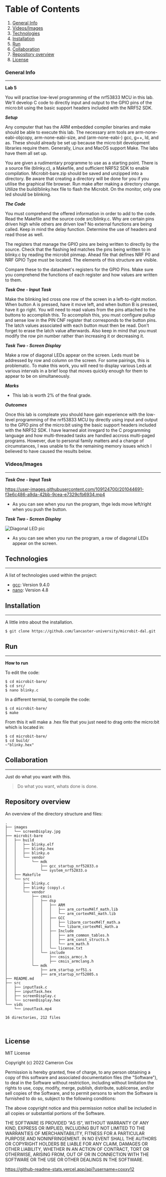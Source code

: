 # Table of Contents
1. [General Info](#general-info)
2. [Videos/Images](#videosimages)
3. [Technologies](#technologies)
4. [Installation](#installation)
5. [Run](#run)
6. [Collaboration](#collaboration)
7. [Repository overview](#repository-overview)
8. [License](#license)
### General Info
***
**Lab 5**

You will practise low-level programming of the nrf53833 MCU in this lab.
We'll develop C code to directly input and output to the GPIO pins of the micro:bit using the basic support headers included with the NRF52 SDK. 

***Setup***

Any computer that has the ARM embedded compiler binaries and make should be able to execute this lab.
The necessary arm tools are arm-none-eabi-objcopy, arm-none-eabi-size, and (arm-none-eabi-) gcc, g++, ld, and as.
These should already be set up because the micro:bit development libraries require them.
Generally, Linux and MacOS support Make.
The labs have them all set up.

You are given a rudimentary programme to use as a starting point.
There is a source file (blinky.c), a Makefile, and sufficient NRF52 SDK to enable compilation.
Microbit-bare.zip should be saved and unzipped into a directory.
Be aware that creating a directory will be done for you if you utilise the graphical file browser.
Run make after making a directory change.
Utilize the build/blinky.hex file to flash the Microbit. 
On the monitor, only one led should be blinking. 

***The Code***

You must comprehend the offered information in order to add to the code.
Read the Makefile and the source code src/blinky.c.
Why are certain pins driven high while others are driven low?
No external functions are being called.
Keep in mind the delay function.
Determine the use of headers and read those as well.

The registers that manage the GPIO pins are being written to directly by the source.
Check that the flashing led matches the pins being written to in blinky.c by reading the microbit pinmap.
Ahead file that defines NRF P0 and NRF GPIO Type must be located.
The elements of this structure are visible. 

Compare these to the datasheet's registers for the GPIO Pins.
Make sure you comprehend the functions of each register and how values are written to them. 

***Task One - Input Task***

Make the blinking led cross one row of the screen in a left-to-right motion.
When button A is pressed, have it move left, and when button B is pressed, have it go right.
You will need to read values from the pins attached to the buttons to accomplish this.
To accomplish this, you must configure pullup and sense low in the PIN CNF register that corresponds to the button pins.
The latch values associated with each button must then be read.
Don't forget to erase the latch value afterwards.
Also keep in mind that you must modify the row pin number rather than increasing it or decreasing it. 

***Task Two - Screen Display***

Make a row of diagonal LEDs appear on the screen.
Leds must be addressed by row and column on the screen.
For some pairings, this is problematic.
To make this work, you will need to display various Leds at various intervals in a brief loop that moves quickly enough for them to appear to be on simultaneously. 

***Marks***

* This lab is worth 2% of the final grade.

***Outcomes***

Once this lab is compleate you should have gain experience with the low-level programming of the nrf53833 MCU by directly using input and output to the GPIO pins of the micro:bit using the basic support headers included with the NRF52 SDK. I have learned alot inregard to the 
C programming language and how multi-threaded tasks are handled accross multi-paged programs. However, due to personal family matters and a change of circumstances, I was unable to 
fix the remaining memory issues which I believed to have caused the results below.

### Videos/Images
***
***Task One - Input Task***


https://user-images.githubusercontent.com/109124700/201044691-f3e6c486-a9da-42bb-9cea-e7329cfb6934.mp4



* As you can see when you run the program, thge leds move left/right when you push the button.

***Task Two - Screen Display***

![Diagonal LED pic](/images/screenDisplay.jpg)

* As you can see when you run the program, a row of diagonal LEDs appear on the screen.


## Technologies
***
A list of technologies used within the project:
* [gcc](https://gcc.gnu.org/): Version 9.4.0
* [nano](https://nano-editor.org/): Version 4.8

## Installation
***
A little intro about the installation. 
```
$ git clone https://github.com/lancaster-university/microbit-dal.git
```
## Run
***
**How to run**

To edit the code:
```
$ cd microbit-bare/
$ cd src/
$ nano blinky.c
```
In a different termial, to compile the code:
```
$ cd microbit-bare/
$ make
```
From this it will make a .hex file that you just need to drag onto the micro:bit which is located in:
```
$ cd microbit-bare/
$ cd build/
~"blinky.hex"
```

## Collaboration
***
Just do what you want with this.
> Do what you want, whats done is done. 
## Repository overview
An overview of the directory structure and files:
```
.
├── images
│   └── screenDisplay.jpg
├── microbit-bare
│   ├── build
│   │   ├── blinky.elf
│   │   ├── blinky.hex
│   │   ├── blinky.o
│   │   └── vendor
│   │       └── mdk
│   │           ├── gcc_startup_nrf52833.o
│   │           └── system_nrf52833.o
│   ├── Makefile
│   └── src
│       ├── blinky.c
│       ├── blinky (copy).c
│       └── vendor
│           ├── cmsis
│           │   ├── dsp
│           │   │   ├── ARM
│           │   │   │   ├── arm_cortexM4lf_math.lib
│           │   │   │   └── arm_cortexM4l_math.lib
│           │   │   ├── GCC
│           │   │   │   ├── libarm_cortexM4lf_math.a
│           │   │   │   └── libarm_cortexM4l_math.a
│           │   │   ├── Include
│           │   │   │   ├── arm_common_tables.h
│           │   │   │   ├── arm_const_structs.h
│           │   │   │   └── arm_math.h
│           │   │   └── license.txt
│           │   └── include
│           │       ├── cmsis_armcc.h
│           │       ├── cmsis_armclang.h
│           └── mdk
│               ├── arm_startup_nrf51.s
│               ├── arm_startup_nrf52805.s
├── README.md
├── src
│   ├── inputTask.c
│   ├── inputTask.hex
│   ├── screenDisplay.c
│   └── screenDisplay.hex
└── vids
    └── inoutTask.mp4

16 directories, 212 files



```
## License
MIT License

Copyright (c) 2022 Cameron Cox

Permission is hereby granted, free of charge, to any person obtaining a copy
of this software and associated documentation files (the "Software"), to deal
in the Software without restriction, including without limitation the rights
to use, copy, modify, merge, publish, distribute, sublicense, and/or sell
copies of the Software, and to permit persons to whom the Software is
furnished to do so, subject to the following conditions:

The above copyright notice and this permission notice shall be included in all
copies or substantial portions of the Software.

THE SOFTWARE IS PROVIDED "AS IS", WITHOUT WARRANTY OF ANY KIND, EXPRESS OR
IMPLIED, INCLUDING BUT NOT LIMITED TO THE WARRANTIES OF MERCHANTABILITY,
FITNESS FOR A PARTICULAR PURPOSE AND NONINFRINGEMENT. IN NO EVENT SHALL THE
AUTHORS OR COPYRIGHT HOLDERS BE LIABLE FOR ANY CLAIM, DAMAGES OR OTHER
LIABILITY, WHETHER IN AN ACTION OF CONTRACT, TORT OR OTHERWISE, ARISING FROM,
OUT OF OR IN CONNECTION WITH THE SOFTWARE OR THE USE OR OTHER DEALINGS IN THE
SOFTWARE.

https://github-readme-stats.vercel.app/api?username=coxxy12
